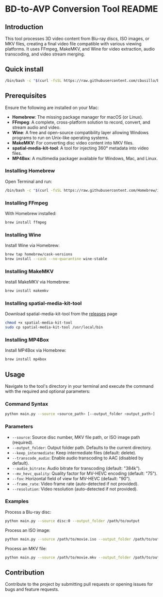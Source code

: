 # BD-to-AVP Conversion Tool README

## Introduction

This tool processes 3D video content from Blu-ray discs, ISO images, or MKV files, creating a final video file compatible with
various viewing platforms. It uses FFmpeg, MakeMKV, and Wine for video extraction, audio transcoding, and video stream merging.

## Quick install

```bash
/bin/bash -c "$(curl -fsSL https://raw.githubusercontent.com/cbusillo/BD_to_AVP/master/installer.sh)"
```

## Prerequisites

Ensure the following are installed on your Mac:

- **Homebrew**: The missing package manager for macOS (or Linux).
- **FFmpeg**: A complete, cross-platform solution to record, convert, and stream audio and video.
- **Wine**: A free and open-source compatibility layer allowing Windows programs to run on Unix-like operating systems.
- **MakeMKV**: For converting disc video content into MKV files.
- **spatial-media-kit-tool**: A tool for injecting 360° metadata into video files.
- **MP4Box**: A multimedia packager available for Windows, Mac, and Linux.

### Installing Homebrew

Open Terminal and run:

```bash
/bin/bash -c "$(curl -fsSL https://raw.githubusercontent.com/Homebrew/install/HEAD/install.sh)"
```

### Installing FFmpeg

With Homebrew installed:

```bash
brew install ffmpeg
```

### Installing Wine

Install Wine via Homebrew:

```bash
brew tap homebrew/cask-versions
brew install --cask --no-quarantine wine-stable
```

### Installing MakeMKV

Install MakeMKV via Homebrew:

```bash
brew install makemkv
```

### Installing spatial-media-kit-tool

Download spatial-media-kit-tool from the [releases](https://github.com/sturmen/SpatialMediaKit/releases) page

```bash
chmod +x spatial-media-kit-tool
sudo cp spatial-media-kit-tool /usr/local/bin
```

### Installing MP4Box

Install MP4Box via Homebrew:

```bash
brew install mp4box
```

## Usage

Navigate to the tool's directory in your terminal and execute the command with the required and optional parameters:

### Command Syntax

```bash
python main.py --source <source_path> [--output_folder <output_path>] [options]
```

### Parameters

- `--source`: Source disc number, MKV file path, or ISO image path (required).
- `--output_folder`: Output folder path. Defaults to the current directory.
- `--keep_intermediate`: Keep intermediate files (default: delete).
- `--transcode_audio`: Enable audio transcoding to AAC (disabled by default).
- `--audio_bitrate`: Audio bitrate for transcoding (default: "384k").
- `--mv_hevc_quality`: Quality factor for MV-HEVC encoding (default: "75").
- `--fov`: Horizontal field of view for MV-HEVC (default: "90").
- `--frame_rate`: Video frame rate (auto-detected if not provided).
- `--resolution`: Video resolution (auto-detected if not provided).

### Examples

Process a Blu-ray disc:

```bash
python main.py --source disc:0 --output_folder /path/to/output
```

Process an ISO image:

```bash
python main.py --source /path/to/movie.iso --output_folder /path/to/output
```

Process an MKV file:

```bash
python main.py --source /path/to/movie.mkv --output_folder /path/to/output --transcode_audio
```

## Contribution

Contribute to the project by submitting pull requests or opening issues for bugs and feature requests.
